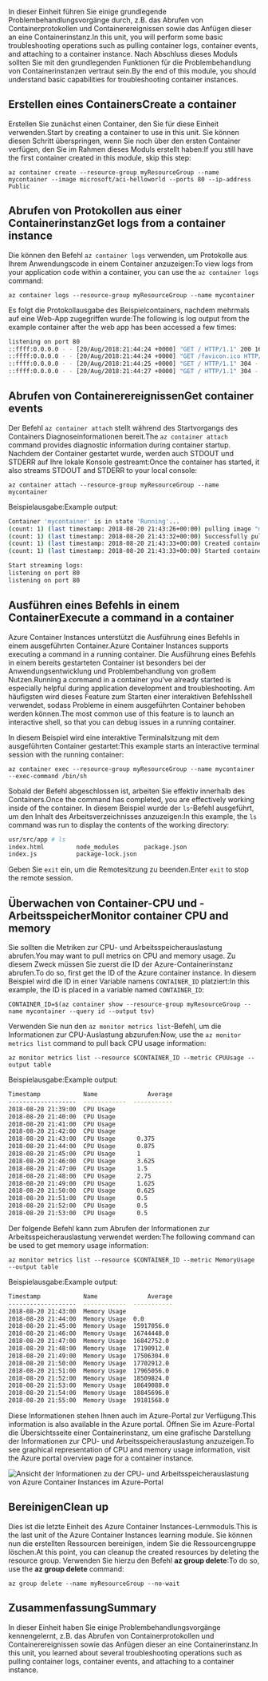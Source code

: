 <span data-ttu-id="6e618-101">In dieser Einheit führen Sie einige grundlegende Problembehandlungsvorgänge durch, z.B. das Abrufen von Containerprotokollen und Containerereignissen sowie das Anfügen dieser an eine Containerinstanz.</span><span class="sxs-lookup"><span data-stu-id="6e618-101">In this unit, you will perform some basic troubleshooting operations such as pulling container logs, container events, and attaching to a container instance.</span></span> <span data-ttu-id="6e618-102">Nach Abschluss dieses Moduls sollten Sie mit den grundlegenden Funktionen für die Problembehandlung von Containerinstanzen vertraut sein.</span><span class="sxs-lookup"><span data-stu-id="6e618-102">By the end of this module, you should understand basic capabilities for troubleshooting container instances.</span></span>

## <a name="create-a-container"></a><span data-ttu-id="6e618-103">Erstellen eines Containers</span><span class="sxs-lookup"><span data-stu-id="6e618-103">Create a container</span></span>

<span data-ttu-id="6e618-104">Erstellen Sie zunächst einen Container, den Sie für diese Einheit verwenden.</span><span class="sxs-lookup"><span data-stu-id="6e618-104">Start by creating a container to use in this unit.</span></span> <span data-ttu-id="6e618-105">Sie können diesen Schritt überspringen, wenn Sie noch über den ersten Container verfügen, den Sie im Rahmen dieses Moduls erstellt haben:</span><span class="sxs-lookup"><span data-stu-id="6e618-105">If you still have the first container created in this module, skip this step:</span></span>

```azurecli
az container create --resource-group myResourceGroup --name mycontainer --image microsoft/aci-helloworld --ports 80 --ip-address Public
```

## <a name="get-logs-from-a-container-instance"></a><span data-ttu-id="6e618-106">Abrufen von Protokollen aus einer Containerinstanz</span><span class="sxs-lookup"><span data-stu-id="6e618-106">Get logs from a container instance</span></span>

<span data-ttu-id="6e618-107">Die können den Befehl `az container logs` verwenden, um Protokolle aus Ihrem Anwendungscode in einem Container anzuzeigen:</span><span class="sxs-lookup"><span data-stu-id="6e618-107">To view logs from your application code within a container, you can use the `az container logs` command:</span></span>

```azazurecli
az container logs --resource-group myResourceGroup --name mycontainer
```

<span data-ttu-id="6e618-108">Es folgt die Protokollausgabe des Beispielcontainers, nachdem mehrmals auf eine Web-App zugegriffen wurde:</span><span class="sxs-lookup"><span data-stu-id="6e618-108">The following is log output from the example container after the web app has been accessed a few times:</span></span>

```bash
listening on port 80
::ffff:0.0.0.0 - - [20/Aug/2018:21:44:24 +0000] "GET / HTTP/1.1" 200 1663 "-" "Mozilla/5.0 (Macintosh; Intel Mac OS X 10_13_6) AppleWebKit/537.36 (KHTML, like Gecko) Chrome/68.0.3440.106 Safari/537.36"
::ffff:0.0.0.0 - - [20/Aug/2018:21:44:24 +0000] "GET /favicon.ico HTTP/1.1" 404 150 "http://23.101.136.193/" "Mozilla/5.0 (Macintosh; Intel Mac OS X 10_13_6) AppleWebKit/537.36 (KHTML, like Gecko) Chrome/68.0.3440.106 Safari/537.36"
::ffff:0.0.0.0 - - [20/Aug/2018:21:44:25 +0000] "GET / HTTP/1.1" 304 - "-" "Mozilla/5.0 (Macintosh; Intel Mac OS X 10_13_6) AppleWebKit/537.36 (KHTML, like Gecko) Chrome/68.0.3440.106 Safari/537.36"
::ffff:0.0.0.0 - - [20/Aug/2018:21:44:27 +0000] "GET / HTTP/1.1" 304 - "-" "Mozilla/5.0 (Macintosh; Intel Mac OS X 10_13_6) AppleWebKit/537.36 (KHTML, like Gecko) Chrome/68.0.3440.106 Safari/537.36"
```

## <a name="get-container-events"></a><span data-ttu-id="6e618-109">Abrufen von Containerereignissen</span><span class="sxs-lookup"><span data-stu-id="6e618-109">Get container events</span></span>

<span data-ttu-id="6e618-110">Der Befehl `az container attach` stellt während des Startvorgangs des Containers Diagnoseinformationen bereit.</span><span class="sxs-lookup"><span data-stu-id="6e618-110">The `az container attach` command provides diagnostic information during container startup.</span></span> <span data-ttu-id="6e618-111">Nachdem der Container gestartet wurde, werden auch STDOUT und STDERR auf Ihre lokale Konsole gestreamt:</span><span class="sxs-lookup"><span data-stu-id="6e618-111">Once the container has started, it also streams STDOUT and STDERR to your local console:</span></span>

```azazurecli
az container attach --resource-group myResourceGroup --name mycontainer
```

<span data-ttu-id="6e618-112">Beispielausgabe:</span><span class="sxs-lookup"><span data-stu-id="6e618-112">Example output:</span></span>


```bash
Container 'mycontainer' is in state 'Running'...
(count: 1) (last timestamp: 2018-08-20 21:43:26+00:00) pulling image "microsoft/aci-helloworld"
(count: 1) (last timestamp: 2018-08-20 21:43:32+00:00) Successfully pulled image "microsoft/aci-helloworld"
(count: 1) (last timestamp: 2018-08-20 21:43:33+00:00) Created container
(count: 1) (last timestamp: 2018-08-20 21:43:33+00:00) Started container

Start streaming logs:
listening on port 80
listening on port 80
```

## <a name="execute-a-command-in-a-container"></a><span data-ttu-id="6e618-113">Ausführen eines Befehls in einem Container</span><span class="sxs-lookup"><span data-stu-id="6e618-113">Execute a command in a container</span></span>

<span data-ttu-id="6e618-114">Azure Container Instances unterstützt die Ausführung eines Befehls in einem ausgeführten Container.</span><span class="sxs-lookup"><span data-stu-id="6e618-114">Azure Container Instances supports executing a command in a running container.</span></span> <span data-ttu-id="6e618-115">Die Ausführung eines Befehls in einem bereits gestarteten Container ist besonders bei der Anwendungsentwicklung und Problembehandlung von großem Nutzen.</span><span class="sxs-lookup"><span data-stu-id="6e618-115">Running a command in a container you've already started is especially helpful during application development and troubleshooting.</span></span> <span data-ttu-id="6e618-116">Am häufigsten wird dieses Feature zum Starten einer interaktiven Befehlsshell verwendet, sodass Probleme in einem ausgeführten Container behoben werden können.</span><span class="sxs-lookup"><span data-stu-id="6e618-116">The most common use of this feature is to launch an interactive shell, so that you can debug issues in a running container.</span></span>

<span data-ttu-id="6e618-117">In diesem Beispiel wird eine interaktive Terminalsitzung mit dem ausgeführten Container gestartet:</span><span class="sxs-lookup"><span data-stu-id="6e618-117">This example starts an interactive terminal session with the running container:</span></span>

```azurecli
az container exec --resource-group myResourceGroup --name mycontainer --exec-command /bin/sh
```

<span data-ttu-id="6e618-118">Sobald der Befehl abgeschlossen ist, arbeiten Sie effektiv innerhalb des Containers.</span><span class="sxs-lookup"><span data-stu-id="6e618-118">Once the command has completed, you are effectively working inside of the container.</span></span> <span data-ttu-id="6e618-119">In diesem Beispiel wurde der `ls`-Befehl ausgeführt, um den Inhalt des Arbeitsverzeichnisses anzuzeigen:</span><span class="sxs-lookup"><span data-stu-id="6e618-119">In this example, the `ls` command was run to display the contents of the working directory:</span></span>

```bash
usr/src/app # ls
index.html         node_modules       package.json
index.js           package-lock.json
```

<span data-ttu-id="6e618-120">Geben Sie `exit` ein, um die Remotesitzung zu beenden.</span><span class="sxs-lookup"><span data-stu-id="6e618-120">Enter `exit` to stop the remote session.</span></span>

## <a name="monitor-container-cpu-and-memory"></a><span data-ttu-id="6e618-121">Überwachen von Container-CPU und -Arbeitsspeicher</span><span class="sxs-lookup"><span data-stu-id="6e618-121">Monitor container CPU and memory</span></span>

<span data-ttu-id="6e618-122">Sie sollten die Metriken zur CPU- und Arbeitsspeicherauslastung abrufen.</span><span class="sxs-lookup"><span data-stu-id="6e618-122">You may want to pull metrics on CPU and memory usage.</span></span> <span data-ttu-id="6e618-123">Zu diesem Zweck müssen Sie zuerst die ID der Azure-Containerinstanz abrufen.</span><span class="sxs-lookup"><span data-stu-id="6e618-123">To do so, first get the ID of the Azure container instance.</span></span> <span data-ttu-id="6e618-124">In diesem Beispiel wird die ID in einer Variable namens `CONTAINER_ID` platziert:</span><span class="sxs-lookup"><span data-stu-id="6e618-124">In this example, the ID is placed in a variable named `CONTAINER_ID`:</span></span>

```azurecli
CONTAINER_ID=$(az container show --resource-group myResourceGroup --name mycontainer --query id --output tsv)
```

<span data-ttu-id="6e618-125">Verwenden Sie nun den `az monitor metrics list`-Befehl, um die Informationen zur CPU-Auslastung abzurufen:</span><span class="sxs-lookup"><span data-stu-id="6e618-125">Now, use the `az monitor metrics list` command to pull back CPU usage information:</span></span>

```azurecli
az monitor metrics list --resource $CONTAINER_ID --metric CPUUsage --output table
```

<span data-ttu-id="6e618-126">Beispielausgabe:</span><span class="sxs-lookup"><span data-stu-id="6e618-126">Example output:</span></span>

```bash
Timestamp            Name              Average
-------------------  ------------  -----------
2018-08-20 21:39:00  CPU Usage
2018-08-20 21:40:00  CPU Usage
2018-08-20 21:41:00  CPU Usage
2018-08-20 21:42:00  CPU Usage
2018-08-20 21:43:00  CPU Usage      0.375
2018-08-20 21:44:00  CPU Usage      0.875
2018-08-20 21:45:00  CPU Usage      1
2018-08-20 21:46:00  CPU Usage      3.625
2018-08-20 21:47:00  CPU Usage      1.5
2018-08-20 21:48:00  CPU Usage      2.75
2018-08-20 21:49:00  CPU Usage      1.625
2018-08-20 21:50:00  CPU Usage      0.625
2018-08-20 21:51:00  CPU Usage      0.5
2018-08-20 21:52:00  CPU Usage      0.5
2018-08-20 21:53:00  CPU Usage      0.5
```

<span data-ttu-id="6e618-127">Der folgende Befehl kann zum Abrufen der Informationen zur Arbeitsspeicherauslastung verwendet werden:</span><span class="sxs-lookup"><span data-stu-id="6e618-127">The following command can be used to get memory usage information:</span></span>

```azurecli
az monitor metrics list --resource $CONTAINER_ID --metric MemoryUsage --output table
```

<span data-ttu-id="6e618-128">Beispielausgabe:</span><span class="sxs-lookup"><span data-stu-id="6e618-128">Example output:</span></span>

```bash
Timestamp            Name              Average
-------------------  ------------  -----------
2018-08-20 21:43:00  Memory Usage
2018-08-20 21:44:00  Memory Usage  0.0
2018-08-20 21:45:00  Memory Usage  15917056.0
2018-08-20 21:46:00  Memory Usage  16744448.0
2018-08-20 21:47:00  Memory Usage  16842752.0
2018-08-20 21:48:00  Memory Usage  17190912.0
2018-08-20 21:49:00  Memory Usage  17506304.0
2018-08-20 21:50:00  Memory Usage  17702912.0
2018-08-20 21:51:00  Memory Usage  17965056.0
2018-08-20 21:52:00  Memory Usage  18509824.0
2018-08-20 21:53:00  Memory Usage  18649088.0
2018-08-20 21:54:00  Memory Usage  18845696.0
2018-08-20 21:55:00  Memory Usage  19181568.0
```

<span data-ttu-id="6e618-129">Diese Informationen stehen Ihnen auch im Azure-Portal zur Verfügung.</span><span class="sxs-lookup"><span data-stu-id="6e618-129">This information is also available in the Azure portal.</span></span> <span data-ttu-id="6e618-130">Öffnen Sie im Azure-Portal die Übersichtsseite einer Containerinstanz, um eine grafische Darstellung der Informationen zur CPU- und Arbeitsspeicherauslastung anzuzeigen.</span><span class="sxs-lookup"><span data-stu-id="6e618-130">To see graphical representation of CPU and memory usage information, visit the Azure portal overview page for a container instance.</span></span>

![Ansicht der Informationen zu der CPU- und Arbeitsspeicherauslastung von Azure Container Instances im Azure-Portal](../media-draft/cpu-memory.png)

## <a name="clean-up"></a><span data-ttu-id="6e618-132">Bereinigen</span><span class="sxs-lookup"><span data-stu-id="6e618-132">Clean up</span></span>
<!---TODO: Do we need to include cleanup for the free education tier?--->

<span data-ttu-id="6e618-133">Dies ist die letzte Einheit des Azure Container Instances-Lernmoduls.</span><span class="sxs-lookup"><span data-stu-id="6e618-133">This is the last unit of the Azure Container Instances learning module.</span></span> <span data-ttu-id="6e618-134">Sie können nun die erstellten Ressourcen bereinigen, indem Sie die Ressourcengruppe löschen.</span><span class="sxs-lookup"><span data-stu-id="6e618-134">At this point, you can cleanup the created resources by deleting the resource group.</span></span> <span data-ttu-id="6e618-135">Verwenden Sie hierzu den Befehl **az group delete**:</span><span class="sxs-lookup"><span data-stu-id="6e618-135">To do so, use the **az group delete** command:</span></span>

```azurecli
az group delete --name myResourceGroup --no-wait
```

## <a name="summary"></a><span data-ttu-id="6e618-136">Zusammenfassung</span><span class="sxs-lookup"><span data-stu-id="6e618-136">Summary</span></span>

<span data-ttu-id="6e618-137">In dieser Einheit haben Sie einige Problembehandlungsvorgänge kennengelernt, z.B. das Abrufen von Containerprotokollen und Containerereignissen sowie das Anfügen dieser an eine Containerinstanz.</span><span class="sxs-lookup"><span data-stu-id="6e618-137">In this unit, you learned about several troubleshooting operations such as pulling container logs, container events, and attaching to a container instance.</span></span>